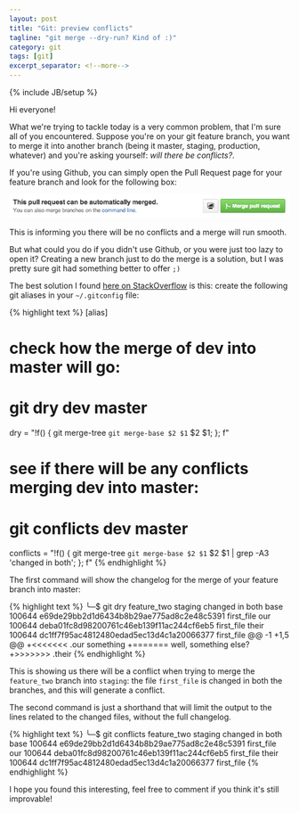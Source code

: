 ```yaml
---
layout: post
title: "Git: preview conflicts"
tagline: "git merge --dry-run? Kind of :)"
category: git
tags: [git]
excerpt_separator: <!--more-->
---
```

{% include JB/setup %}

Hi everyone!

What we're trying to tackle today is a very common problem, that I'm sure all of you encountered. Suppose you're on your git feature branch, you want to merge it into another branch (being it master, staging, production, whatever) and you're asking yourself: _will there be conflicts?_.

If you're using Github, you can simply open the Pull Request page for your feature branch and look for the following box:

<img src="https://raw.githubusercontent.com/metalelf0/metalelf0.github.com/master/images/github-safe-merge.png">

This is informing you there will be no conflicts and a merge will run smooth.

But what could you do if you didn't use Github, or you were just too lazy to open it? Creating a new branch just to do the merge is a solution, but I was pretty sure git had something better to offer `;)`

<!--more-->

The best solution I found [here on StackOverflow](http://stackoverflow.com/questions/501407/is-there-a-git-merge-dry-run-option) is this: create the following git aliases in your `~/.gitconfig` file:

{% highlight text %}
[alias]
  # check how the merge of dev into master will go:
  # git dry dev master
  dry = "!f() { git merge-tree `git merge-base $2 $1` $2 $1; }; f"

  # see if there will be any conflicts merging dev into master:
  # git conflicts dev master
  conflicts = "!f() { git merge-tree `git merge-base $2 $1` $2 $1 | grep -A3 'changed in both'; }; f"
{% endhighlight %}

The first command will show the changelog for the merge of your feature branch into master:

{% highlight text %}
╰─$ git dry feature_two staging
changed in both
  base   100644 e69de29bb2d1d6434b8b29ae775ad8c2e48c5391 first_file
  our    100644 deba01fc8d98200761c46eb139f11ac244cf6eb5 first_file
  their  100644 dc1ff7f95ac4812480edad5ec13d4c1a20066377 first_file
@@ -1 +1,5 @@
+<<<<<<< .our
 something
+=======
well, something else?
+>>>>>>> .their
{% endhighlight %}

This is showing us there will be a conflict when trying to merge the `feature_two` branch into `staging`: the file `first_file` is changed in both the branches, and this will generate a conflict.

The second command is just a shorthand that will limit the output to the lines related to the changed files, without the full changelog.

{% highlight text %}
╰─$ git conflicts feature_two staging
changed in both
  base   100644 e69de29bb2d1d6434b8b29ae775ad8c2e48c5391 first_file
  our    100644 deba01fc8d98200761c46eb139f11ac244cf6eb5 first_file
  their  100644 dc1ff7f95ac4812480edad5ec13d4c1a20066377 first_file
{% endhighlight %}

I hope you found this interesting, feel free to comment if you think it's still improvable!
